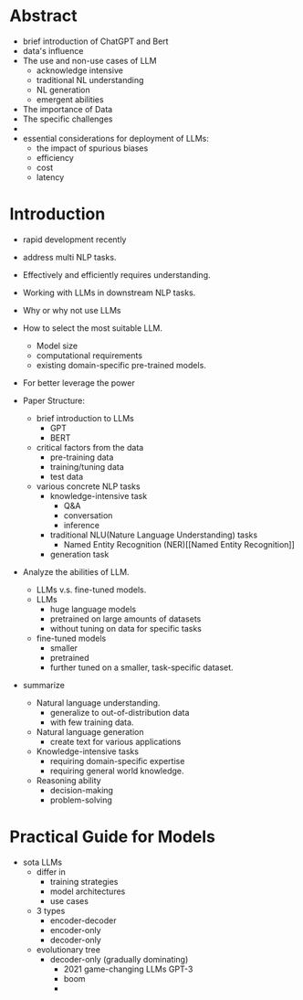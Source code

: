 # Abstract
- brief introduction of ChatGPT and Bert
- data's influence
- The use and non-use cases of LLM
	- acknowledge intensive
	- traditional NL understanding
	- NL generation
	- emergent abilities
- The importance of Data
- The specific challenges
- 
- essential considerations for deployment of LLMs:
	- the impact of spurious biases
	- efficiency
	- cost
	- latency
# Introduction
- rapid development recently
- address multi NLP tasks.
- Effectively and efficiently requires understanding.

- Working with LLMs in downstream NLP tasks.
- Why or why not use LLMs
- How to select the most suitable LLM.
	- Model size
	- computational requirements
	- existing domain-specific pre-trained models.
- For better leverage the power

- Paper Structure:
	- brief introduction to LLMs
		- GPT
		- BERT
	- critical factors from the data
		- pre-training data
		- training/tuning data
		- test data
	- various concrete NLP tasks
		- knowledge-intensive task
			- Q&A
			- conversation
			- inference
		- traditional NLU(Nature Language Understanding) tasks
			- Named Entity Recognition (NER)[[Named Entity Recognition]]
		- generation task
- Analyze the abilities of LLM.
	- LLMs v.s.  fine-tuned  models.
	- LLMs 
		- huge language models
		- pretrained on large amounts of datasets 
		- without tuning on data for specific tasks
	- fine-tuned models
		- smaller
		- pretrained
		- further tuned on a smaller, task-specific dataset.
- summarize
	- Natural language understanding.
		- generalize to out-of-distribution data
		- with few training data.
	- Natural language generation
		- create text for various applications
	- Knowledge-intensive tasks
		- requiring domain-specific expertise
		- requiring general world knowledge.
	- Reasoning ability
		- decision-making
		- problem-solving
# Practical Guide for Models
- sota LLMs
	- differ in 
		- training strategies
		- model architectures
		- use cases
	- 3 types
		- encoder-decoder
		- encoder-only
		- decoder-only
	- evolutionary tree
		- decoder-only (gradually dominating)
			- 2021 game-changing LLMs GPT-3
			- boom
			- 
